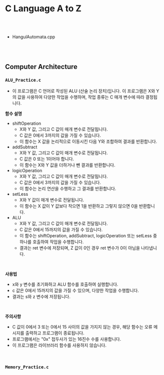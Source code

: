# C Language A to Z

<br/>

<br/>



-   HangulAutomata.cpp

<br/>

<br/>

## Computer Architecture

### `ALU_Practice.c`

-   이 프로그램은 C 언어로 작성된 ALU (산술 논리 장치)입니다. 이 프로그램은 X와 Y의 값을 사용하여 다양한 작업을 수행하며, 작업 종류는 C 매개 변수에 따라 결정됩니다.

**함수 설명**

-   shiftOperation
    -   X와 Y 값, 그리고 C 값이 매개 변수로 전달됩니다.
    -   C 값은 0에서 3까지의 값을 가질 수 있습니다.
    -   이 함수는 X 값을 논리적으로 이동시킨 다음 Y와 조합하여 결과를 반환합니다.
-   addSubtract
    -   X와 Y 값, 그리고 C 값이 매개 변수로 전달됩니다.
    -   C 값은 0 또는 1이어야 합니다.
    -   이 함수는 X와 Y 값을 더하거나 뺀 결과를 반환합니다.
-   logicOperation
    -   X와 Y 값, 그리고 C 값이 매개 변수로 전달됩니다.
    -   C 값은 0에서 3까지의 값을 가질 수 있습니다.
    -   이 함수는 논리 연산을 수행하고 그 결과를 반환합니다.
-   setLess
    -   X와 Y 값이 매개 변수로 전달됩니다.
    -   이 함수는 X 값이 Y 값보다 작으면 1을 반환하고 그렇지 않으면 0을 반환합니다.
-   ALU
    -   X와 Y 값, 그리고 C 값이 매개 변수로 전달됩니다.
    -   C 값은 0에서 15까지의 값을 가질 수 있습니다.
    -   이 함수는 shiftOperation, addSubtract, logicOperation 또는 setLess 중 하나를 호출하여 작업을 수행합니다.
    -   결과는 ret 변수에 저장되며, Z 값이 0인 경우 ret 변수가 0이 아님을 나타냅니다.

<br/>

**사용법**

-   x와 y 변수를 초기화하고 ALU 함수를 호출하여 실행합니다.
-   c 값은 0에서 15까지의 값을 가질 수 있으며, 다양한 작업을 수행합니다.
-   결과는 s와 z 변수에 저장됩니다.

<br/>

**주의사항**

-   C 값이 0에서 3 또는 0에서 15 사이의 값을 가지지 않는 경우, 해당 함수는 오류 메시지를 출력하고 프로그램이 종료됩니다.
-   프로그램에서는 "0x" 접두사가 있는 16진수 수를 사용합니다.
-   이 프로그램은 라이브러리 함수를 사용하지 않습니다.

<br/>

### `Memory_Practice.c`

<br/>

<br/>